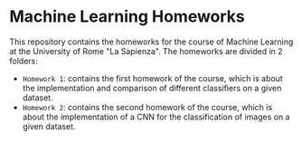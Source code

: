 # Machine Learning Homeworks
This repository contains the homeworks for the course of Machine Learning at the University of Rome "La Sapienza".
The homeworks are divided in 2 folders:
- `Homework 1`: contains the first homework of the course, which is about the implementation and comparison of different classifiers on a given dataset.
- `Homework 2`: contains the second homework of the course, which is about the implementation of a CNN for the classification of images on a given dataset.
